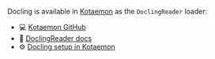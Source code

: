 Docling is available in [Kotaemon](https://cinnamon.github.io/kotaemon/) as the `DoclingReader` loader:

- 💻 [Kotaemon GitHub][github]
- 📖 [DoclingReader docs][docs]
- ⚙️ [Docling setup in Kotaemon][setup]

[github]: https://github.com/Cinnamon/kotaemon
[docs]: https://cinnamon.github.io/kotaemon/reference/loaders/docling_loader/
[setup]: https://cinnamon.github.io/kotaemon/development/?h=docling#setup-multimodal-document-parsing-ocr-table-parsing-figure-extraction
